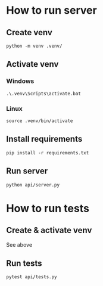 # How to run server
## Create venv
`python -m venv .venv/`
## Activate venv
### Windows
`.\.venv\Scripts\activate.bat`
### Linux
`source .venv/bin/activate`
## Install requirements
`pip install -r requirements.txt`
## Run server
`python api/server.py`

# How to run tests
## Create & activate venv
See above
## Run tests
`pytest api/tests.py`
